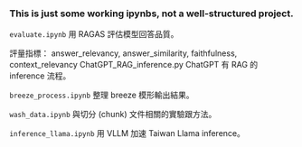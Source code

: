### This is just some working ipynbs, not a well-structured project.

```evaluate.ipynb```
用 RAGAS 評估模型回答品質。

評量指標：
answer_relevancy, answer_similarity, faithfulness, context_relevancy
ChatGPT_RAG_inference.py
ChatGPT 有 RAG 的 inference 流程。

```breeze_process.ipynb```
整理 breeze 模形輸出結果。

```wash_data.ipynb```
與切分 (chunk) 文件相關的實驗跟方法。


```inference_llama.ipynb```
用 VLLM 加速 Taiwan Llama inference。

